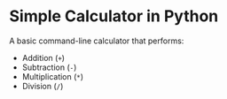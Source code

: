 # Simple Calculator in Python 

A basic command-line calculator that performs:

- Addition (`+`)
- Subtraction (`-`)
- Multiplication (`*`)
- Division (`/`)




